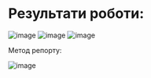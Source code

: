 # Результати роботи:

![image](https://user-images.githubusercontent.com/92012282/173201379-58ab13f5-4012-48dc-b17d-720d20fe93a6.png)
![image](https://user-images.githubusercontent.com/92012282/173201385-f34ea407-11e0-445a-983c-a18581b77856.png)
![image](https://user-images.githubusercontent.com/92012282/173201391-62444d27-a65c-4394-abf3-2fbda5cae6b1.png)

Метод репорту:

![image](https://user-images.githubusercontent.com/92012282/173201433-6f685d14-4ac0-4dce-93e9-d83f477864d1.png)


